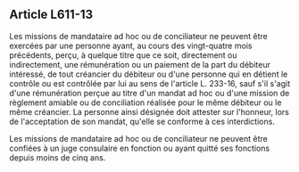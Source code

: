 Article L611-13
----
Les missions de mandataire ad hoc ou de conciliateur ne peuvent être exercées
par une personne ayant, au cours des vingt-quatre mois précédents, perçu, à
quelque titre que ce soit, directement ou indirectement, une rémunération ou un
paiement de la part du débiteur intéressé, de tout créancier du débiteur ou
d'une personne qui en détient le contrôle ou est contrôlée par lui au sens de
l'article L. 233-16, sauf s'il s'agit d'une rémunération perçue au titre d'un
mandat ad hoc ou d'une mission de règlement amiable ou de conciliation réalisée
pour le même débiteur ou le même créancier. La personne ainsi désignée doit
attester sur l'honneur, lors de l'acceptation de son mandat, qu'elle se conforme
à ces interdictions.

Les missions de mandataire ad hoc ou de conciliateur ne peuvent être confiées à
un juge consulaire en fonction ou ayant quitté ses fonctions depuis moins de
cinq ans.

